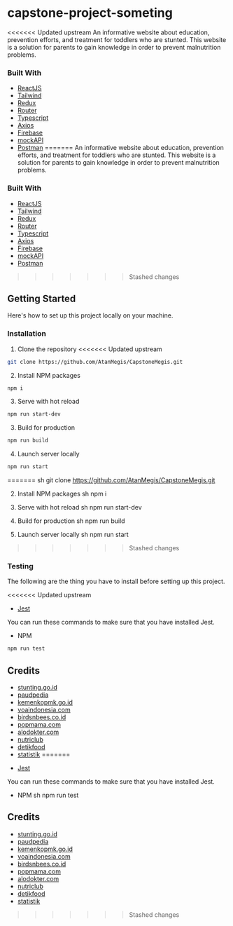 # capstone-project-someting

<<<<<<< Updated upstream
An informative website about education, prevention efforts, and treatment for toddlers who are stunted. This website is a solution for parents to gain knowledge in order to prevent malnutrition problems. 

### Built With

* [ReactJS](https://reactjs.org/)
* [Tailwind](https://tailwindcss.com/)
* [Redux](https://redux.js.org/)
* [Router](https://reactrouter.com/)
* [Typescript](https://www.typescriptlang.org/)
* [Axios](https://www.npmjs.com/package/react-axios)
* [Firebase](https://firebase.google.com/)
* [mockAPI](https://mockapi.io/)
* [Postman](https://www.postman.cm/)
=======
An informative website about education, prevention efforts, and treatment for toddlers who are stunted. This website is a solution for parents to gain knowledge in order to prevent malnutrition problems.

### Built With

-    [ReactJS](https://reactjs.org/)
-    [Tailwind](https://tailwindcss.com/)
-    [Redux](https://redux.js.org/)
-    [Router](https://reactrouter.com/)
-    [Typescript](https://www.typescriptlang.org/)
-    [Axios](https://www.npmjs.com/package/react-axios)
-    [Firebase](https://firebase.google.com/)
-    [mockAPI](https://mockapi.io/)
-    [Postman](https://www.postman.cm/)
>>>>>>> Stashed changes

## Getting Started

Here's how to set up this project locally on your machine.

### Installation

1. Clone the repository
<<<<<<< Updated upstream
```sh
git clone https://github.com/AtanMegis/CapstoneMegis.git
```
2. Install NPM packages
```sh
npm i
```
3. Serve with hot reload
```sh
npm run start-dev
```
3. Build for production
```sh
npm run build
```
4. Launch server locally
```sh
npm run start
```
=======
   sh
   git clone https://github.com/AtanMegis/CapstoneMegis.git

2. Install NPM packages
   sh
   npm i

3. Serve with hot reload
   sh
   npm run start-dev

4. Build for production
   sh
   npm run build

5. Launch server locally
   sh
   npm run start
>>>>>>> Stashed changes

### Testing

The following are the thing you have to install before setting up this project.

<<<<<<< Updated upstream
* [Jest](https://jestjs.io/)

You can run these commands to make sure that you have installed Jest.

* NPM
```sh
npm run test
```


## Credits

* [stunting.go.id](https://stunting.go.id/)
* [paudpedia](https://paudpedia.kemdikbud.go.id/)
* [kemenkopmk.go.id](https://www.kemenkopmk.go.id/)
* [voaindonesia.com](https://www.voaindonesia.com/)
* [birdsnbees.co.id](https://www.birdsnbees.co.id/)
* [popmama.com](https://www.https://www.popmama.com//)
* [alodokter.com](https://www.alodokter.com/)
* [nutriclub](https://www.nutriclub.co.id/)
* [detikfood](https://food.detik.com/)
* [statistik](https://statistik.jakarta.go.id/)
=======
-    [Jest](https://jestjs.io/)

You can run these commands to make sure that you have installed Jest.

-    NPM
     sh
     npm run test

## Credits

-    [stunting.go.id](https://stunting.go.id/)
-    [paudpedia](https://paudpedia.kemdikbud.go.id/)
-    [kemenkopmk.go.id](https://www.kemenkopmk.go.id/)
-    [voaindonesia.com](https://www.voaindonesia.com/)
-    [birdsnbees.co.id](https://www.birdsnbees.co.id/)
-    [popmama.com](https://www.https://www.popmama.com//)
-    [alodokter.com](https://www.alodokter.com/)
-    [nutriclub](https://www.nutriclub.co.id/)
-    [detikfood](https://food.detik.com/)
-    [statistik](https://statistik.jakarta.go.id/)
>>>>>>> Stashed changes
